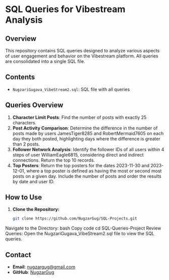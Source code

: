 # SQL Queries for Vibestream Analysis

## Overview

This repository contains SQL queries designed to analyze various aspects of user engagement and behavior on the Vibestream platform. All queries are consolidated into a single SQL file.

## Contents

- `NugzariGugava_VibeStream2.sql`: SQL file with all queries

## Queries Overview

1. **Character Limit Posts**: Find the number of posts with exactly 25 characters.
2. **Post Activity Comparison**: Determine the difference in the number of posts made by users JamesTiger8285 and RobertMermaid7605 on each day they both posted, highlighting days where the difference is greater than 2 posts.
3. **Follower Network Analysis**: Identify the follower IDs of all users within 4 steps of user WilliamEagle6815, considering direct and indirect connections. Return the top 10 records.
4. **Top Posters**: Return the top posters for the dates 2023-11-30 and 2023-12-01, where a top poster is defined as having the most or second most posts on a given day. Include the number of posts and order the results by date and user ID.

## How to Use

1. **Clone the Repository:**
   ```bash
   git clone https://github.com/NugzarGug/SQL-Projects.git
Navigate to the Directory:
bash
Copy code
cd SQL-Queries-Project
Review Queries:
Open the NugzariGugava_VibeStream2.sql file to view the SQL queries.

## Contact

- **Email**: nugzargug@gmail.com
- **GitHub**: [NugzarGug](https://github.com/NugzarGug)
